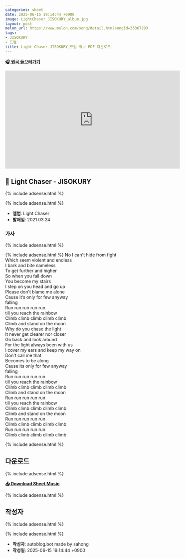```yaml
---
categories: sheet
date: 2025-06-15 19:14:44 +0900
image: LightChaser_JISOKURY_album.jpg
layout: post
melon_url: https://www.melon.com/song/detail.htm?songId=33367293
tags:
- JISOKURY
- 드럼
title: Light Chaser-JISOKURY_드럼 악보 PDF 다운로드
---
```


<p><a href="https://www.melon.com/song/detail.htm?songId=33367293" target="_blank"><strong>🎧 원곡 들으러가기</strong></a></p>
<iframe width="560" height="315" src="https://www.youtube.com/embed/6jHkkhyRbn0" frameborder="0" allowfullscreen></iframe>

## 🎵 Light Chaser - JISOKURY

{% include adsense.html %}

{% include adsense.html %}

- **앨범**: Light Chaser  
- **발매일**: 2021.03.24  

### 가사

{% include adsense.html %}

{% include adsense.html %}
No I can't hide from fight  
Which seem violent and endless  
I bark and bite nameless  
To get further and higher  
So when you fall down  
You become my stairs  
I step on you head and go up  
Please don't blame me alone  
Cause it‘s only for few anyway  
falling  
Run run run run run  
till you reach the rainbow  
Climb climb climb climb climb  
Climb and stand on the moon  
Why do you chase the light  
It never get clearer nor closer  
Go back and look around  
For the light always been with us  
I cover my ears and keep my way on  
Don't call me that  
Becomes to be along  
Cause its only for few anyway  
falling  
Run run run run run  
till you reach the rainbow  
Climb climb climb climb climb  
Climb and stand on the moon  
Run run run run run  
till you reach the rainbow  
Climb climb climb climb climb  
Climb and stand on the moon  
Run run run run run  
Climb climb climb climb climb  
Run run run run run  
Climb climb climb climb climb  

{% include adsense.html %}



## 다운로드
{% include adsense.html %}
<p><a href="https://drive.google.com/file/d/1LS1JwuwYxWRKsvkVYTjH6X9PKUPuXEfZ/view?usp=sharing" download><strong>📥 Download Sheet Music</strong></a></p>

{% include adsense.html %}
## 작성자 

{% include adsense.html %}

{% include adsense.html %}
- **작성자**: autoblog.bot made by sahong
- **작성일**: 2025-06-15 19:14:44 +0900